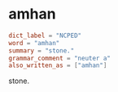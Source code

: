 # amhan

``` toml
dict_label = "NCPED"
word = "amhan"
summary = "stone."
grammar_comment = "neuter a"
also_written_as = ["amhan"]
```

stone.

